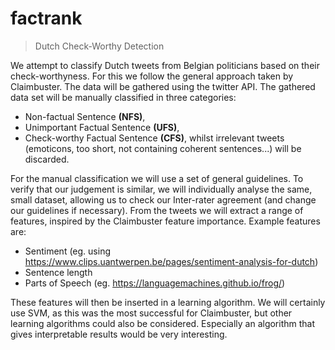 # factrank

> Dutch Check-Worthy Detection

We attempt to classify Dutch tweets from Belgian politicians based on their check-worthyness. For this we follow the general approach taken by Claimbuster.
The data will be gathered using the twitter API. The gathered data set will be manually classified in three categories:

- Non-factual Sentence **(NFS)**,
- Unimportant Factual Sentence **(UFS)**,
- Check-worthy Factual Sentence **(CFS)**, whilst irrelevant tweets (emoticons, too short, not containing coherent sentences...) will be discarded.

For the manual classification we will use a set of general guidelines. To verify that our judgement is similar, we will individually analyse the same, small dataset, allowing us to check our Inter-rater agreement (and change our guidelines if necessary).
From the tweets we will extract a range of features, inspired by the Claimbuster feature importance. Example features are:

- Sentiment (eg. using https://www.clips.uantwerpen.be/pages/sentiment-analysis-for-dutch)
- Sentence length
- Parts of Speech (eg. https://languagemachines.github.io/frog/)

These features will then be inserted in a learning algorithm. We will certainly use SVM, as this was the most successful for Claimbuster, but other learning algorithms could also be considered. Especially an algorithm that gives interpretable results would be very interesting.
